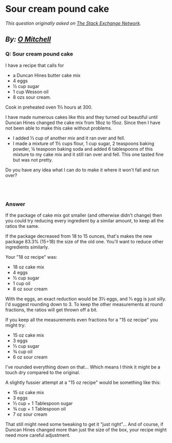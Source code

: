 # Sour cream pound cake

_This question originally asked on [The Stack Exchange Network](https://cooking.stackexchange.com/q/103258)._

_By: [O Mitchell](https://cooking.stackexchange.com/u/79317)_
<br>
--------------------------------------------
### Q: Sour cream pound cake
<p>I have a recipe that calls for </p>

<ul>
<li>a Duncan Hines butter cake mix</li>
<li>4 eggs</li>
<li>½ cup sugar</li>
<li>1 cup Wesson oil</li>
<li>8 ozs sour cream. </li>
</ul>

<p>Cook in preheated oven 1½ hours at 300. </p>

<p>I have made numerous cakes like this and they turned out beautiful until Duncan Hines changed the cake mix from 18oz to 15oz. Since then I have not been able to make this cake without problems.</p>

<ul>
<li>I added ⅓ cup of another mix and it ran over and fell. </li>
<li>I made a mixture of 1½ cups flour, 1 cup sugar, 2 teaspoons baking powder, ¼ teaspoon baking soda and added 6 tablespoons of this mixture to my cake mix and it still ran over and fell. This one tasted fine but was not pretty. </li>
</ul>

<p>Do you have any idea what I can do to make it where it won’t fall and run over?</p>

<br><br>
### Answer 
<p>If the package of cake mix got smaller (and otherwise didn't change) then you could try reducing every ingredient by a similar amount, to keep all the ratios the same. </p>

<p>If the package decreased from 18 to 15 ounces, that's makes the new package 83.3% (15÷18) the size of the old one. You'll want to reduce other ingredients similarly. </p>

<p>Your "18 oz recipe" was:</p>

<ul>
<li>18 oz cake mix</li>
<li>4 eggs</li>
<li>½ cup sugar</li>
<li>1 cup oil</li>
<li>8 oz sour cream</li>
</ul>

<p>With the eggs, an exact reduction would be 3⅓ eggs, and ⅓ egg is just silly. I'd suggest rounding down to 3. To keep the other measurements at round fractions, the ratios will get thrown off a bit.</p>

<p>If you keep all the measurements even fractions for a "15 oz recipe" you might try:</p>

<ul>
<li>15 oz cake mix</li>
<li>3 eggs</li>
<li>⅓ cup sugar</li>
<li>¾ cup oil</li>
<li>6 oz sour cream</li>
</ul>

<p>I've rounded everything down on that... Which means I think it might be a touch dry compared to the original.</p>

<p>A slightly fussier attempt at a "15 oz recipe" would be something like this:</p>

<ul>
<li>15 oz cake mix</li>
<li>3 eggs</li>
<li>⅓ cup + 1 Tablespoon sugar</li>
<li>¾ cup + 1 Tablespoon oil</li>
<li>7 oz sour cream</li>
</ul>

<p>That still might need some tweaking to get it "just right"... And of course, if Duncan Hines changed more than just the size of the box, your recipe might need more careful adjustment. </p>

